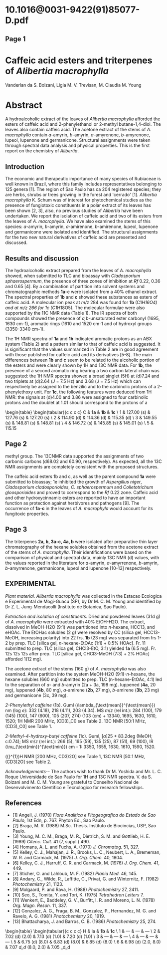 # 10.1016@0031-9422(91)85077-D.pdf

## Page 1



# Caffeic acid esters and triterpenes of _Alibertia macrophylla_

Vanderlan da S. Bolzani, Ligia M. V. Trevisan, M. Claudia M. Young

# Abstract

A hydroalcoholic extract of the leaves of _Alibertia macrophylla_ afforded the esters of caffeic acid and 2-phenylethanol or 2-methyl butane-1,4-diol. The leaves also contain caffeic acid. The acetone extract of the stems of _A. macrophylla_ contain _a_-amyrin, _b_-amyrin, _a_-amyrenone, _b_-amyrenone, lupeol, lupenone and germanicone. Structural assignments were taken through spectral data analysis and physical properties. This is the first report on the chemistry of _Alibertia_.

## Introduction

The economic and therapeutic importance of many species of Rubiaceae is well known in Brazil, where this family includes representatives belonging to 125 genera [1]. The region of Sao Paulo has ca 204 registered species; they are herbs, shrubs or trees growing in the forest and 'cerrado' [1]. _Alibertia macrophylla_ K. Schum was of interest for phytochemical studies as the presence of fungiotoxic constituents in a polar extract of its leaves has been shown [2, 3], also, no previous studies of _Alibertia_ have been undertaken. We report the isolation of caffeic acid and two of its esters from the leaves of _A. macrophylla_. We have also examined the stems of this species: _a_-amyrin, _b_-amyrin, _a_-amirenone, _b_-amirenone, lupeol, lupenone and germanicone were isolated and identified. The structural assignments for the two new natural derivatives of caffeic acid are presented and discussed.

## Results and discussion

The hydroalcoholic extract prepared from the leaves of _A. macrophylla_ showed, when submitted to TLC and bioassay with _Cladosporium sphaerospermum_, the presence of three zones of inhibition at _Rf_ 0.22, 0.36 and 0.65 [4]. By a combination of partition into solvent systems and chromatographic methods **1a**-e were isolated from a 40% ethanol extract. The spectral properties of **1b** and **c** showed these substances as esters of caffeic acid. A molecular ion peak at _m/z_ 284 was found for **1b** (C1*H16O4) and at _m/z_ 266 for 1c (C1*H18O5). The molecular formulae were also supported by the 11C NMR data (Table 1). The IR spectra of both compounds showed the presence of _a,b_-unsaturated ester carbonyl (1695, 1630 cm-1), aromatic rings (1610 and 1520 cm-1 and of hydroxyl groups (3350-3340 cm-1).

The 1H NMR spectra of **1a** and **1b** indicated aromatic protons as an ABX system (Table 2) and a pattern similar to that of caffeic acid is suggested. It is significant that the values summarized in Table 2 are in good agreement with those published for caffeic acid and its derivatives [5-8]. The main differences between **1b** and **c** seem to be related to the alcoholic portion of the esters and were clearly shown by 1H and 13C NMR data. For **1b**, the presence of a second aromatic ring bearing a two carbon lateral chain was suggested: the 1H NMR spectra showed a broad singlet (5H) at \(d\)7.24 and two triplets at \(d\)2.64 (_J_ = 7.5 Hz) and 3.68 (_J_ = 7.5 Hz) which can respectively be assigned to the benzilic and to the carbinolic protons of a 2-phenylethoxy unit. For **1c**, the following features were deduced from 1H NMR: the signals at \(d\)4.00 and 3.86 were assigned to four carbinolic protons and the doublet at 1.01 should correspond to the protons of a

\begin{table}
\begin{tabular}{c c c c} C & **1a** & **1b** & **1c** \\
1 & 127.00 \(s\) & 127.76 \(s\) & 127.20 \(s\) \\
2 & 114.90 \(d\) & 114.36 \(d\) & 115.35 \(d\) \\
3 & 149.55 \(s\) & 148.81 \(s\) & 148.81 \(s\) \\
4 & 146.72 \(s\) & 145.85 \(s\) & 145.01 \(s\) \\
5 & 115.15

## Page 2

methyl group. The 13CNMR data supported the assignments of two carbonic carbons (d68.02 and 60.90, respectively). As expected, all the 13C NMR assignments are completely consistent with the proposed structures.

The caffeic acid esters 1b and c, as well as the parent compound **1a** were submitted to bioassay; 1e inhibited the growth of _Aspergillus niger_, _Cladosporium cladosporioides_, _C. sphaerospermum_ and _Colletotrichum gloosporioides_ and proved to correspond to the _Rf_ 0.22 zone. Caffeic acid and other hydroxycinnamic esters are reported to have an important function as protection against herbivores and pathogens [9]. The occurrence of **1a**-**c** in the leaves of _A. macrophyla_ would account for its fungitoxic properties.



## Page 3

The triterpenes **2a, b, 3a-c, 4a, b** were isolated after preparative thin layer chromatography of the hexane solubles obtained from the acetone extract of the stems of _A. macrophylla_. Their identifications were based on the comparison of physical and spectral data, mainly 13C NMR \(d\) values, with the values reported in the literature for _a_-amyrin, _a_-amyrrenone, _b_-amyrin, _b_-amyrrenone, germanicone, lupeol and lupenone [10-13] respectively.

## EXPERIMENTAL

_Plant material. Alibertia macrophylla_ was collected in the Estacao Ecologica e Experimental de Mogi-Guacu (SP), by Dr M. C. M. Young and identified by Dr Z. L. Jung-Mendacolli (Instituto de Botanica, Sao Paulo).

_Extraction and isolation of constituents._ Dried and powdered leaves (31d g) of _A. macrophylla_ were extracted with 40% EtOH-H2O. The extract, dissolved in MeOH-H2O (9:1) was partitioned into _n_-hexane, HCC13, and eHOAc. The EtOHac solubles (2 g) were resolved by CC (silica gel, HCC13-MeOH, increasing polarity) into 22 frs. **1b** (23 mg) was separated from frs 1-2 by prep. TLC [silica gel, _n_-hexane-EtOAc (1:1) + 0.5% HOAc]. Fr. 11 submitted to prep. TLC (silica gel, CHCl3-EtO, 3:1) yielded **1a** (6.5 mg). Fr. 12s 12s 12s after prep. TLC [silica gel, CHCl3-MeOH (7:3) + 2% HOAc] afforded 1(12 mg).

The acetone extract of the stems (160 g) of _A. macrophylla_ was also examined. After partition into the system MeOH-H2O (9:1)-_n_-hexane, the hexane solubles (660 mg) submitted to prep. TLC (n-hexane-EtOAc, 4:1) led to the separation of _a_- and _b_-amyrin (2a + 3a, 198 mg). luppened (**4a**, 20 mg), luppened (**4b**, 80 mg), _a_-amirene (**2b**, 27 mg), _b_-amirene (**3b**, 23 mg) and germanicone (3c, 39 mg).

_2-Phenylethyl caffeine_ (1b). Guml \(\lambda_{\text{mean}}^{\text{mean}}\) nm (log _e_): 332 (4.18), 218 (4.11), 203 (4.34). MS _m_/_z_ (rel int.): 284 (100), 179 (145) (100), 147 (600), 105 (207, 274) (103 (cm) + 13340, 1695, 1630, 1610, 1520; 1H NMR 200 MHz, (CD3)_C0 see Table 2. 13C NMR [50:1 MHz, (CD3)_C0] see Table 1.

_2-Methyl-4-hydroxy-butyl caffeine_ (1c). Guml, [_a_]25 + 83.2deg (MeOH; c:0.74); MS _m_/_z_ (rel int.): 266 (5), 165 (59), 135 (25), 87 (51), 69 (100), IR \(\nu_{\text{min}}^{\text{min}}\) cm - 1: 3350, 1655, 1630, 1610, 1590, 1520.

\({}^{1}\)H NMR [200 MHz, CD3)2O] see Table 1, 13C NMR [50:1 MHz, (CD3)2O] see Table 2.

_Acknowledgements--_ The authors wish to thank Dr M. Yoshida and Mr. L. C. Roque Universidade de Sao Paulo for 1H and 13C NMR spectra. V. da S. Bolzani and M. C. M. Young are grateful to Conselho Nacional de Desenvolvimento Cientifico e Tecnologico for research fellowships.

## References

* [1] Angeli, J. (1970) _Flora Analitica e Fitogeografica do Estado de Sao Paulo_, 1st Edn, p. 767. Phyton Ed., Sao Paulo.
* [2] Braga, M. R. (1988) M.Sc. Thesis. Instituto de Biocincias, USP, Sao Paulo.
* [3] Young, M. C. M., Braga, M. R., Dietrich, S. M. and Gottlieb, H. E. (1989) _Citenc. Cult._ 41 (7, suppl.) 490.
* [4] Homans, A. L. and Fuchs, A. (1970) _J. Chromatog._ 51, 327.
* [5] Kelley, C. J., Mahajan, J. R., Brooks, L. C., Neubert, L. A., Brememan, W. R. and Carmack, M. (1975) _J. Org. Chem._ 40, 1804.
* [6] Kelley, C. J., Harruff, C. R. and Carmack, M. (1976) _J. Org. Chem._ 41, 449.
* [7] Sticher, O. and Lahloub, M. F. (1982) _Plania Med._ 46, 145.
* [8] Andary, C., Wilde, R., Laffitte, C., Privat, G. and Winternitz, F. (1982) _Photochemistry_ 21, 1123.
* [9] Molgaard, P. and Rava, H. (1988) _Photochemistry_ 27, 2411.
* [10] Seo, S., Tomita, Y. and Tori, K. (1975) _Tetrahedron Letters_ 7.
* [11] Wenkert, E., Baddeley, G. V., Burfitt, I. R. and Moreno, L. N. (1978) _Org. Magn. Reson._ 11, 337.
* [12] Gonzalez, A. G., Fraga, B. M., Gonzalez, P., Hernandez, M. G. and Ravelo, A. G. (1981) _Photochemistry_ 20, 1919.
* [13] Bhattacharya, J. and Barros, C. B. (1986) _Photochemistry_ 25, 274.

\begin{table}
\begin{tabular}{c c c c} H & Ia & **1b** & **1c** \\
1 & — & — & — \\
2 & 7.02 \(d\) (2.0) & 7.13 \(d\) (1.0) & 7.20 \(d\) (1.0) \\
3 & — & — & — \\
4 & — & — & — \\
5 & 6.75 \(d\) (8.0) & 6.83 \(d\) (8.0) & 6.85 \(d\) (8.0) \\
6 & 6.98 \(d\) (2.0, 8.0) & 7.07 _d_d_ (8.0, 2.0) & 7.05 _d_d

